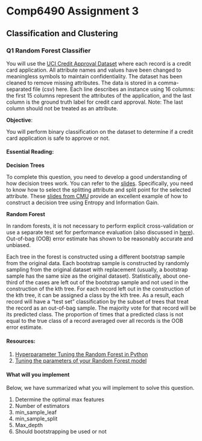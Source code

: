 # Comp6490 Assignment 3

## Classification and Clustering 


### Q1 Random Forest Classifier 

You will use the [UCI Credit Approval Dataset](https://archive.ics.uci.edu/ml/datasets/Credit+Approval) where each record is a credit card application. All attribute names and values have been changed to meaningless symbols to maintain confidentiality. The dataset has been cleaned to remove missing attributes. The data is stored in a comma-separated file (csv) here. Each line describes an instance using 16 columns: the first 15 columns represent the attributes of the application, and the last column is the ground truth label for credit card approval. Note: The last column should not be treated as an attribute.

**Objective**:

You will perform binary classification on the dataset to determine if a credit card application is safe to
approve or not.

#### Essential Reading:

**Decision Trees**

To complete this question, you need to develop a good understanding of how decision trees work. You can refer to the [slides](http://poloclub.gatech.edu/cse6242/2017fall/slides/CSE6242-710-Classification.pdf). Specifically, you need to know how to select the splitting attribute and split point for the selected attribute. These [slides from CMU](http://www.cs.cmu.edu/afs/cs.cmu.edu/academic/class/15381-s06/www/DTs.pdf) provide an excellent example of how to construct a decision tree using Entropy and Information Gain.

**Random Forest**

In random forests, it is not necessary to perform explicit cross-validation or use a separate test set for performance evaluation (also discussed in [here](http://poloclub.gatech.edu/cse6242/2017fall/slides/CSE6242-730-Ensemble.pdf)). Out-of-bag (OOB) error estimate has shown to be reasonably accurate and unbiased. 

Each tree in the forest is constructed using a different bootstrap sample from the original data. Each bootstrap sample is constructed by randomly sampling from the original dataset with replacement (usually, a bootstrap sample has the same size as the original dataset). Statistically, about one-third of the cases are left out of the bootstrap sample and not used in the construction of the kth tree. For each record left out in the construction of the kth tree, it can be assigned a class by the kth tree. As a result,
each record will have a “test set” classification by the subset of trees that treat the record as an out-of-bag sample. The majority vote for that record will be its predicted class. The proportion of times that a predicted class is not equal to the true class of a record averaged over all records is the OOB error estimate.

#### Resources:
1. [Hyperparameter Tuning the Random Forest in Python](https://towardsdatascience.com/hyperparameter-tuning-the-random-forest-in-python-using-scikit-learn-28d2aa77dd74)
2. [Tuning the parameters of your Random Forest model](https://www.analyticsvidhya.com/blog/2015/06/tuning-random-forest-model/)

#### What will you implement

Below, we have summarized what you will implement to solve this question. 

1. Determine the optimal max features
2. Number of estimators
3. min_sample_leaf
4. min_sample_split
5. Max_depth
6. Should bootstrapping be used or not 
